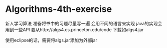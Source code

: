 # Algorithms-4th-exercise

新人学习算法 准备将书中的习题尽量写一遍 会用不同的语言来实现
java的实现会用到一些API 要从http://algs4.cs.princeton.edu/code 下载如algs4.jar

使用eclipse的话，需要将algs.jar添加为外部jar
